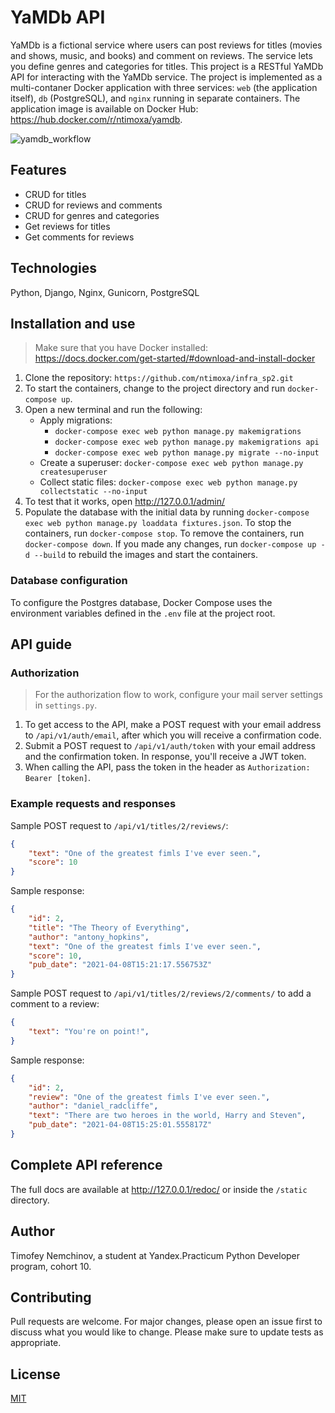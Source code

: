 # YaMDb API
YaMDb is a fictional service where users can post reviews for titles (movies and shows, music, and books) and comment on reviews. The service lets you define genres and categories for titles.
This project is a RESTful YaMDb API for interacting with the YaMDb service. The project is implemented as a multi-contaner Docker application with three services: `web` (the application itself), `db` (PostgreSQL), and `nginx` running in separate containers.
The application image is available on Docker Hub: https://hub.docker.com/r/ntimoxa/yamdb.

![yamdb_workflow](https://github.com/ntimoxa/yamdb_final/actions/workflows/yamdb_workflow.yml/badge.svg)


## Features
- CRUD for titles
- CRUD for reviews and comments
- CRUD for genres and categories
- Get reviews for titles
- Get comments for reviews


## Technologies
Python, Django, Nginx, Gunicorn, PostgreSQL


## Installation and use
> Make sure that you have Docker installed: https://docs.docker.com/get-started/#download-and-install-docker
1. Clone the repository: `https://github.com/ntimoxa/infra_sp2.git`
2. To start the containers, change to the project directory and run `docker-compose up`.
3. Open a new terminal and run the following:
   - Apply migrations:
     - `docker-compose exec web python manage.py makemigrations`
     - `docker-compose exec web python manage.py makemigrations api`
     - `docker-compose exec web python manage.py migrate --no-input`
   - Create a superuser: `docker-compose exec web python manage.py createsuperuser`
   - Collect static files: `docker-compose exec web python manage.py collectstatic --no-input`
4. To test that it works, open http://127.0.0.1/admin/
5. Populate the database with the initial data by running `docker-compose exec web python manage.py loaddata fixtures.json`.
To stop the containers, run `docker-compose stop`.
To remove the containers, run `docker-compose down`.
If you made any changes, run `docker-compose up -d --build` to rebuild the images and start the containers.


### Database configuration
To configure the Postgres database, Docker Compose uses the environment variables defined in the `.env` file at the project root.


## API guide
### Authorization
> For the authorization flow to work, configure your mail server settings in `settings.py`.
1. To get access to the API, make a POST request with your email address to `/api/v1/auth/email`, after which you will receive a confirmation code.
2. Submit a POST request to `/api/v1/auth/token` with your email address and the confirmation token. In response, you'll receive a JWT token.
3. When calling the API, pass the token in the header as `Authorization: Bearer [token]`.


### Example requests and responses
Sample POST request to `/api/v1/titles/2/reviews/`:
```json
{
	"text": "One of the greatest fimls I've ever seen.",
	"score": 10
}
```
Sample response:
```json
{
	"id": 2,
	"title": "The Theory of Everything",
	"author": "antony_hopkins",
	"text": "One of the greatest fimls I've ever seen.",
	"score": 10,
	"pub_date": "2021-04-08T15:21:17.556753Z"
}
```
Sample POST request to `/api/v1/titles/2/reviews/2/comments/` to add a comment to a review:
```json
{
	"text": "You're on point!",
}
```
Sample response:
```json
{
	"id": 2,
	"review": "One of the greatest fimls I've ever seen.",
	"author": "daniel_radcliffe",
	"text": "There are two heroes in the world, Harry and Steven",
	"pub_date": "2021-04-08T15:25:01.555817Z"
}
```


## Complete API reference
The full docs are available at http://127.0.0.1/redoc/ or inside the `/static` directory.


## Author
Timofey Nemchinov, a student at Yandex.Practicum Python Developer program, cohort 10.


## Contributing
Pull requests are welcome. For major changes, please open an issue first to discuss what you would like to change.
Please make sure to update tests as appropriate.


## License
[MIT](https://choosealicense.com/licenses/mit/)

